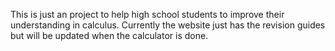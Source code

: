 This is just an project to help high school students to improve their understanding in calculus.
Currently the website just has the revision guides but will be updated when the calculator is done.
